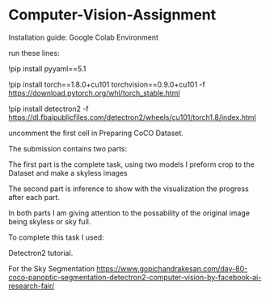 # Computer-Vision-Assignment

Installation guide:
Google  Colab Environment

run these lines:

!pip install pyyaml==5.1

!pip install torch==1.8.0+cu101 torchvision==0.9.0+cu101 -f https://download.pytorch.org/whl/torch_stable.html

!pip install detectron2 -f https://dl.fbaipublicfiles.com/detectron2/wheels/cu101/torch1.8/index.html

uncomment the first cell in Preparing CoCO Dataset.

The submission contains two parts:

The first part is the complete task, using two models I preform crop to the Dataset and make a skyless images

The second part is inference to show with the visualization the progress after each part.

In both parts I am giving attention to the possability of the original image being skyless or sky full.

To complete this task I used:

Detectron2 tutorial.

For the Sky Segmentation https://www.gopichandrakesan.com/day-80-coco-panoptic-segmentation-detectron2-computer-vision-by-facebook-ai-research-fair/
